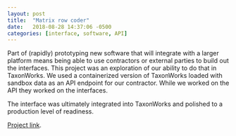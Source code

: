 ```yaml
---
layout: post
title:  "Matrix row coder"
date:   2018-08-28 14:37:06 -0500
categories: [interface, software, API]
---
```


Part of (rapidly) prototyping new software that will integrate with a larger platform means being able to use contractors or external parties to build out the interfaces. This project was an exploration of our ability to do that in TaxonWorks. We used a containerized version of TaxonWorks loaded with sandbox data as an API endpoint for our contractor.  While we worked on the API they worked on the interfaces.

The interface was ultimately integrated into TaxonWorks and polished to a production level of readiness.

[Project link](https://github.com/SpeciesFileGroup/matrix_row_coder).


